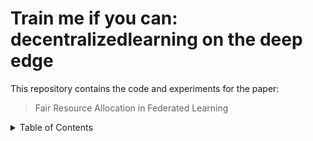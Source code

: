 # Train me if you can: decentralizedlearning on the deep edge

This repository contains the code and experiments for the paper:

> Fair Resource Allocation in Federated Learning

<!-- TABLE OF CONTENTS -->
<details>
  <summary>Table of Contents</summary>
  <ol>
    <li><a href="#SGD">SGD</a></li>
    <li><a href="#L-SGD">L-SGD</a></li>
    <li><a href="#STM32F767-ZI">STM32F767-ZI</a></li>
    <li><a href="#contact">Contact</a></li>
  </ol>
</details>
